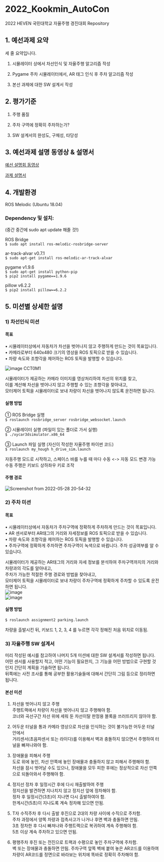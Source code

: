 # 2022_Kookmin_AutoCon

2022 HEVEN 국민대학교 자율주행 경진대회 Repository

## 1. 예선과제 요약

세 줄 요약입니다.

1) 시뮬레이터 상에서 차선인식 및 자율주행 알고리즘 작성

2) Pygame 주차 시뮬레이터에서, AR 태그 인식 후 주차 알고리즘 작성

3) 본선 과제에 대한 SW 설계서 작성


## 2. 평가기준

1) 주행 품질

2) 주차 구역에 정확히 주차하는가?

3) SW 설계서의 완성도, 구체성, 타당성


## 3. 예선과제 설명 동영상 & 설명서

[예선 설명회 동영상](https://youtu.be/pFUoYn-VSZQ)

[과제 설명서](https://drive.google.com/drive/folders/1yP363VQAvsCm-cSuvj-_QqV4xFLUcUX7?usp=sharing)


## 4. 개발환경

ROS Melodic (Ubuntu 18.04)

### Dependency 및 설치:
(중간 중간에 sudo apt update 해줄 것!)

ROS Bridge  
`$ sudo apt install ros-melodic-rosbridge-server`  
  
    
ar-track-alvar v0.7.1  
`$ sudo apt-get install ros-melodic-ar-track-alvar`  
  
    
pygame v1.9.6  
`$ sudo apt-get install python-pip`  
`$ pip2 install pygame==1.9.6`  
  
    
pillow v6.2.2  
`$ pip2 install pillow==6.2.2`  


## 5. 미션별 상세한 설명

### 1) 차선인식 미션

#### 목표

• 시뮬레이터상에서 자동차가 차선을 벗어나지 않고 주행하게 만드는 것이 목표입니다.  
• 카메라로부터 640x480 크기의 영상을 ROS 토픽으로 받을 수 있습니다.  
• 차량 속도와 조향각을 제어하는 ROS 토픽을 발행할 수 있습니다.  

![image CCT0M1](https://user-images.githubusercontent.com/48710703/170824267-8b3ec4ae-9d99-412a-877c-8567e43e5af2.png)  

시뮬레이터가 제공하는 카메라 이미지를 영상처리하여 차선의 위치를 찾고,  
이를 계산해 차선을 벗어나지 않고 주행할 수 있는 조향각을 찾아내고,  
모터제어 토픽을 시뮬레이터로 보내 차량이 차선을 벗어나지 않도록 운전하면 됩니다.  

#### 실행 방법

① ROS Bridge 실행  
`$ roslaunch rosbridge_server rosbridge_websocket.launch`  
  
② 시뮬레이터 실행 (파일이 있는 폴더로 가서 실행)  
`$ ./xycar3dsimulator.x86_64`  
  
③ Launch 파일 실행 (자신이 작성한 자율주행 파이썬 코드)  
`$ roslaunch my_hough h_drive_sim.launch`  
  
자동주행 모드로 시작하고, 스페이스 바를 누를 때 마다 수동 <-> 자동 모드 변경 가능  
수동 주행은 키보드 상하좌우 키로 조작  

#### 주행 경로
![Screenshot from 2022-05-28 20-54-32](https://user-images.githubusercontent.com/48710703/170824426-3c5fa008-e91f-4d32-a65c-5eab4344d07d.png)

### 2) 주차 미션

#### 목표

• 시뮬레이터상에서 자동차가 주차구역에 정확하게 주차하게 만드는 것이 목표입니다.  
• AR 센서로부터 AR태그의 거리와 자세정보를 ROS 토픽으로 받을 수 있습니다.  
• 차량 속도와 조향각을 제어하는 ROS 토픽을 발행할 수 있습니다.  
▪ 주차구역에 정확하게 주차하면 주차구역이 녹색으로 바뀝니다. 주차 성공여부를 알 수 있습니다.  

시뮬레이터가 제공하는 AR태그의 거리와 자세 정보를 분석하여 주차구역까지의 거리와 차량과의 각도를 알아내고,  
주차가 가능한 적절한 주행 경로와 방법을 찾아내고,  
모터제어 토픽을 시뮬레이터로 보내 차량이 주차구역에 정확하게 주차할 수 있도록 운전하면 됩니다.  
![image](https://user-images.githubusercontent.com/48710703/170824583-0c96eb62-4fdf-4cb8-8842-6a6e127c496b.png)  
![image](https://user-images.githubusercontent.com/48710703/170824575-3b6b9589-2e9e-4c34-9eee-6f264e841537.png)  

#### 실행 방법

`$ roslaunch assignment2 parking.launch`

차량을 출발시킨 뒤, 키보드 1, 2, 3, 4 를 누르면 각각 정해진 처음 위치로 이동됨.

### 3) 자율주행 SW 설계서

미리 작성된 예시를 참고하여 나머지 5개 미션에 대한 SW 설계서를 작성하면 됩니다.  
어떤 센서를 사용할지 적고, 어떤 기능이 필요한지, 그 기능을 어떤 방법으로 구현할 것인지 간단히 계획을 기술하면 됩니다.  
뒤쪽에는 사전 조사를 통해 공부한 활용기술들에 대해서 간단히 그림 등으로 정리하면 됩니다.  

#### 본선 미션

1) 차선을 벗어나지 않고 주행  
주행트랙에서 차량이 차선을 벗어나지 않고 주행해야 함.  
코너와 곡선구간 차선 위에 세워 둔 차선이탈 판정용 블록을 쓰러뜨리지 않아야 함.  
  
2) 어두운 터널을 통과
카메라 영상으로 차선을 인식하는 것이 불가능한 어두운 터널 안에서  
거리센서(초음파센서 또는 라이다)를 이용해서 벽과 충돌하지 않으면서 주행하여 터널을 빠져나와야 함.  
  
3) 장애물을 피해서 주행  
도로 위에 놓인, 차선 안쪽에 놓인 장애물과 충돌하지 않고 피해서 주행해야 함.  
차선을 잠시 벗어날 수도 있으나, 장애물을 모두 피한 후에는 정상적으로 차선 안쪽으로 되돌아와서 주행해야 함.  
  
4) 정지선 정차 후 일정시간 후에 다시 재출발하여 주행  
정지선을 발견하면 지나치지 않고 정지선 앞에 정차해야 함.    
정차 후 일정시간(3초)이 지나면 다시 출발하여야 함.   
한계시간(5초)이 지나도록 계속 정차해 있으면 안됨.  
  
5) T자 수직주차 후 다시 출발
후진으로 2대의 차량 사이에 수직으로 주차함.  
주차 과정에서 양쪽 차량과 접촉사고가 나거나 후면 벽과 충돌하면 안됨.  
3초 정차한 후 다시 빠져나와 주행트랙으로 복귀하여 계속 주행해야 함.  
5초 이상 계속 주차하고 있으면 안됨.  
  
6) 평행주차
후진 또는 전진으로 트랙과 수평으로 놓인 주차구역에 주차함.  
벽 또는 장애물과 충돌하면 안됨. 주차구역 앞쪽 벽에 붙여 놓은 AR코드를 이용하여  
차량이 AR코드를 정면으로 바라보는 위치에 똑바로 정확히 주차해야 함.
  
